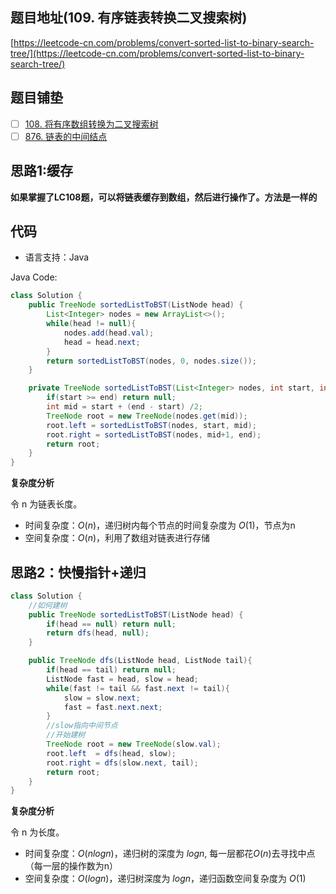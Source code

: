## 题目地址(109. 有序链表转换二叉搜索树)

[https://leetcode-cn.com/problems/convert-sorted-list-to-binary-search-tree/](https://leetcode-cn.com/problems/convert-sorted-list-to-binary-search-tree/)



## 题目铺垫

- [ ] [108. 将有序数组转换为二叉搜索树](https://leetcode-cn.com/problems/convert-sorted-array-to-binary-search-tree/)
- [ ] [876. 链表的中间结点](https://leetcode-cn.com/problems/middle-of-the-linked-list/)

## 思路1:缓存

**如果掌握了LC108题，可以将链表缓存到数组，然后进行操作了。方法是一样的**

## 代码

- 语言支持：Java

Java Code:

```java
class Solution {
    public TreeNode sortedListToBST(ListNode head) {
        List<Integer> nodes = new ArrayList<>();
        while(head != null){
            nodes.add(head.val);
            head = head.next;
        }
        return sortedListToBST(nodes, 0, nodes.size());
    }

    private TreeNode sortedListToBST(List<Integer> nodes, int start, int end){
        if(start >= end) return null;
        int mid = start + (end - start) /2;
        TreeNode root = new TreeNode(nodes.get(mid));
        root.left = sortedListToBST(nodes, start, mid);
        root.right = sortedListToBST(nodes, mid+1, end);
        return root;
    }
}

```


**复杂度分析**

令 n 为链表长度。

- 时间复杂度：$O(n)$，递归树内每个节点的时间复杂度为 $O(1)$，节点为n
- 空间复杂度：$O(n)$，利用了数组对链表进行存储



## 思路2：快慢指针+递归

```java
class Solution {
    //如何建树
    public TreeNode sortedListToBST(ListNode head) {
        if(head == null) return null;
        return dfs(head, null);
    }

    public TreeNode dfs(ListNode head, ListNode tail){
        if(head == tail) return null;
        ListNode fast = head, slow = head;
        while(fast != tail && fast.next != tail){
            slow = slow.next;
            fast = fast.next.next;
        }
        //slow指向中间节点
        //开始建树
        TreeNode root = new TreeNode(slow.val);
        root.left  = dfs(head, slow);
        root.right = dfs(slow.next, tail);
        return root;
    }
}
```

**复杂度分析**

令 n 为长度。

- 时间复杂度：$O(nlogn)$，递归树的深度为 $logn$, 每一层都花$O(n)$去寻找中点（每一层的操作数为n）
- 空间复杂度：$O(logn)$，递归树深度为 $logn$，递归函数空间复杂度为 $O(1)$

